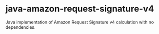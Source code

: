 # java-amazon-request-signature-v4
Java implementation of Amazon Request Signature v4 calculation with no dependencies.
